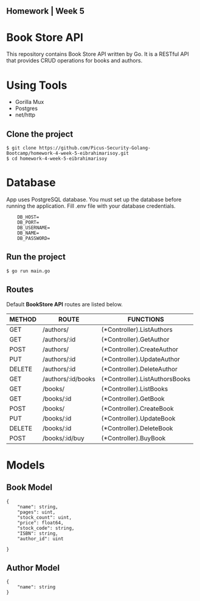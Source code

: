 ## Homework | Week 5
# Book Store API

This repository contains Book Store API written by Go. It is a RESTful API that provides CRUD operations for books and authors.

# Using Tools
 - Gorilla Mux
 - Postgres
 - net/http

## Clone the project
```
$ git clone https://github.com/Picus-Security-Golang-Bootcamp/homework-4-week-5-eibrahimarisoy.git
$ cd homework-4-week-5-eibrahimarisoy
```

# Database
App uses PostgreSQL database. You must set up the database before running the application.
Fill .env file with your database credentials.
```
    DB_HOST=
    DB_PORT=
    DB_USERNAME=
    DB_NAME=
    DB_PASSWORD=
```

 ## Run the project
```
$ go run main.go
```

## Routes
Default **BookStore API** routes are listed below. 

| METHOD  | ROUTE               | FUNCTIONS                      |
|---------|---------------------|--------------------------------|
| GET     | /authors/           | (*Controller).ListAuthors      |
| GET     | /authors/:id        | (*Controller).GetAuthor        |
| POST    | /authors/           | (*Controller).CreateAuthor     |
| PUT     | /authors/:id        | (*Controller).UpdateAuthor     |
| DELETE  | /authors/:id        | (*Controller).DeleteAuthor     |
| GET     | /authors/:id/books  | (*Controller).ListAuthorsBooks |
| GET     | /books/             | (*Controller).ListBooks        |
| GET     | /books/:id          | (*Controller).GetBook          |
| POST    | /books/             | (*Controller).CreateBook       |
| PUT     | /books/:id          | (*Controller).UpdateBook       |
| DELETE  | /books/:id          | (*Controller).DeleteBook       |
| POST    | /books/:id/buy      | (*Controller).BuyBook          |

# Models
## Book Model
```
{
    "name": string,
    "pages": uint,
    "stock_count": uint,
    "price": float64,
    "stock_code": string,
    "ISBN": string,
    "author_id": uint

}
```
## Author Model
```
{
    "name": string
}
```
